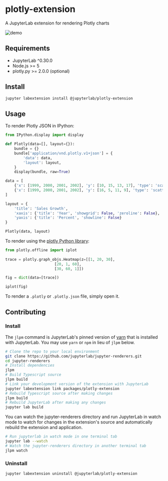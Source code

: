 # plotly-extension

A JupyterLab extension for rendering Plotly charts

![demo](http://g.recordit.co/Hq3qZhqkFG.gif)

## Requirements

* JupyterLab ^0.30.0
* Node.js >= 5
* plotly.py >= 2.0.0 (optional)

## Install

```bash
jupyter labextension install @jupyterlab/plotly-extension
```

## Usage

To render Plotly JSON in IPython:

```python
from IPython.display import display

def Plotly(data=[], layout={}):
    bundle = {}
    bundle['application/vnd.plotly.v1+json'] = {
        'data': data,
        'layout': layout,
    }
    display(bundle, raw=True)

data = [
    {'x': [1999, 2000, 2001, 2002], 'y': [10, 15, 13, 17], 'type': 'scatter'},
    {'x': [1999, 2000, 2001, 2002], 'y': [16, 5, 11, 9], 'type': 'scatter'}
]

layout = {
    'title': 'Sales Growth',
    'xaxis': {'title': 'Year', 'showgrid': False, 'zeroline': False},
    'yaxis': {'title': 'Percent', 'showline': False}
}

Plotly(data, layout)
```

To render using the [plotly Python library](https://github.com/plotly/plotly.py):

```python
from plotly.offline import iplot
    
trace = plotly.graph_objs.Heatmap(z=[[1, 20, 30],
                      [20, 1, 60],
                      [30, 60, 1]])

fig = dict(data=[trace])

iplot(fig)
```

To render a `.plotly` or `.plotly.json` file, simply open it.

## Contributing

### Install

The `jlpm` command is JupyterLab's pinned version of
[yarn](https://yarnpkg.com/) that is installed with JupyterLab. You may use
`yarn` or `npm` in lieu of `jlpm` below.

```bash
# Clone the repo to your local environment
git clone https://github.com/jupyterlab/jupyter-renderers.git
cd jupyter-renderers
# Install dependencies
jlpm
# Build Typescript source
jlpm build
# Link your development version of the extension with JupyterLab
jupyter labextension link packages/plotly-extension
# Rebuild Typescript source after making changes
jlpm build
# Rebuild JupyterLab after making any changes
jupyter lab build
```

You can watch the jupyter-renderers directory and run JupyterLab in watch mode to watch for changes in the extension's source and automatically rebuild the extension and application.

```bash
# Run jupyterlab in watch mode in one terminal tab
jupyter lab --watch
# Watch the jupyter-renderers directory in another terminal tab
jlpm watch
```

### Uninstall

```bash
jupyter labextension uninstall @jupyterlab/plotly-extension
```
